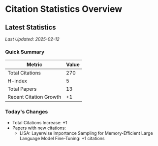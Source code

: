 # Citation Statistics Overview

## Latest Statistics
*Last Updated: 2025-02-12*

### Quick Summary
| Metric | Value |
| ------ | ----- |
| Total Citations | 270 |
| H-index | 5 |
| Total Papers | 13 |
| Recent Citation Growth | +1 |

### Today's Changes
- Total Citations Increase: +1
- Papers with new citations:
  - LISA: Layerwise Importance Sampling for Memory-Efficient Large Language Model Fine-Tuning: +1 citations